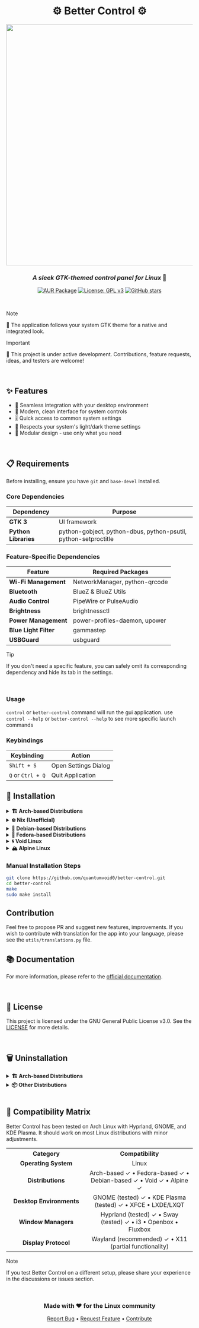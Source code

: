 <div align="center">

# ⚙️ Better Control ⚙️

<img src="https://github.com/user-attachments/assets/d2d2aed2-25f1-47a0-a9a7-71cf98fcdcde" width="650">

### *A sleek GTK-themed control panel for Linux* 🐧

[![AUR Package](https://img.shields.io/aur/version/better-control-git?style=flat-square&logo=arch-linux&label=AUR&color=1793d1)](https://aur.archlinux.org/packages/better-control-git)
[![License: GPL v3](https://img.shields.io/badge/License-GPLv3-blue.svg?style=flat-square)](LICENSE)
[![GitHub stars](https://img.shields.io/github/stars/quantumvoid0/better-control?style=flat-square&color=yellow)](https://github.com/quantumvoid0/better-control/stargazers)

</div>

<br>

> [!NOTE]
> 🎨 The application follows your system GTK theme for a native and integrated look.

> [!IMPORTANT]
> 🚧 This project is under active development. Contributions, feature requests, ideas, and testers are welcome!

<br>

## ✨ Features

- 🔄 Seamless integration with your desktop environment
- 📱 Modern, clean interface for system controls
- 🎚️ Quick access to common system settings
- 🌙 Respects your system's light/dark theme settings
- 🧩 Modular design - use only what you need

<br>

## 📋 Requirements

Before installing, ensure you have `git` and `base-devel` installed.

### Core Dependencies

| Dependency | Purpose |
|------------|---------|
| **GTK 3** | UI framework |
| **Python Libraries** | python-gobject, python-dbus, python-psutil, python-setproctitle |

### Feature-Specific Dependencies

| Feature | Required Packages |
|---------|------------------|
| **Wi-Fi Management** | NetworkManager, python-qrcode |
| **Bluetooth** | BlueZ & BlueZ Utils |
| **Audio Control** | PipeWire or PulseAudio |
| **Brightness** | brightnessctl |
| **Power Management** | power-profiles-daemon, upower |
| **Blue Light Filter** | gammastep |
| **USBGuard** | usbguard |


> [!TIP]
> If you don't need a specific feature, you can safely omit its corresponding dependency and hide its tab in the settings.

<br>

### Usage

`control` or `better-control` command will run the gui application. use `control --help` or `better-control --help` to see more specific launch commands

### Keybindings

| Keybinding | Action |
|------------|--------|
| `Shift + S` | Open Settings Dialog |
| `Q` or `Ctrl + Q` | Quit Application |


## 💾 Installation

<details>
<summary><b>🏗️ Arch-based Distributions</b></summary>

```bash
yay -S better-control-git
```
> This will directly install dependencies and the app. No further steps required.

If you dont have an AUR helper like yay above , follow the steps below

```
git clone https://aur.archlinux.org/better-control-git.git
cd better-control-git
makepkg -si
```

</details>

<details>
<summary><b>❄️ Nix (Unofficial)</b></summary>

> This is an unofficial Nix flake maintained by the community. All issues related to it should be directed to their repository:
> 
> https://github.com/Rishabh5321/better-control-flake
</details>

<details>
<summary><b>🐧 Debian-based Distributions</b></summary>

```bash
sudo apt update && sudo apt install -y libgtk-3-dev network-manager bluez bluez-utils pulseaudio brightnessctl python3-gi python3-dbus python3 power-profiles-daemon gammastep python3-requests python3-qrcode python3-setproctitle
```
</details>

<details>
<summary><b>🎩 Fedora-based Distributions</b></summary>

```bash
sudo dnf install -y gtk3 NetworkManager bluez bluez-utils pulseaudio brightnessctl python3-gobject python3-dbus python3 power-profiles-daemon gammastep python3-requests python3-qrcode python3-setproctitle
```
</details>

<details>
<summary><b>🌀 Void Linux</b></summary>

```bash
sudo xbps-install -S NetworkManager pulseaudio brightnessctl python3-gobject python3-dbus python3 power-profiles-daemon gammastep python3-requests python3-qrcode gtk+3 bluez
sudo xbps-install -S python3-pip
pip install setproctitle

```
</details>

<details>
<summary><b>🏔️ Alpine Linux</b></summary>

```bash
sudo apk add gtk3 networkmanager bluez bluez-utils pulseaudio brightnessctl py3-gobject py3-dbus python3 power-profiles-daemon gammastep py3-requests py3-qrcode py3-pip py3-setuptools gcc musl-dev python3-dev 
pip install setproctitle

```
</details>

### Manual Installation Steps

```bash
git clone https://github.com/quantumvoid0/better-control.git
cd better-control
make
sudo make install
```

## Contribution
Feel free to propose PR and suggest new features, improvements. If you wish to contribute with translation for the app into your language, please see the `utils/translations.py` file.

## 📚 Documentation

For more information, please refer to the [official documentation](https://github.com/quantumvoid0/better-control/wiki).

<br>

## 📄 License

This project is licensed under the GNU General Public License v3.0. See the [LICENSE](LICENSE) for more details.

<br>

## 🗑️ Uninstallation

<details>
<summary><b>🏗️ Arch-based Distributions</b></summary>

```bash
sudo pacman -Rns better-control-git
```


> The above lines will also remove the dependencies if another app is not using them , if you dont want to remove the dependencies, follow the steps below


```
sudo pacman -R better-control-git
```

</details>

<details>
<summary><b>📦 Other Distributions</b></summary>

```bash
git clone https://github.com/quantumvoid0/better-control
cd better-control
sudo make uninstall
```
</details>

<br>

## 🧪 Compatibility Matrix

Better Control has been tested on Arch Linux with Hyprland, GNOME, and KDE Plasma. It should work on most Linux distributions with minor adjustments.

<table>
  <tr>
    <th align="center" width="200">Category</th>
    <th align="center">Compatibility</th>
  </tr>
  <tr>
    <td align="center"><b>Operating System</b></td>
    <td align="center">Linux</td>
  </tr>
  <tr>
    <td align="center"><b>Distributions</b></td>
    <td align="center">Arch-based ✓ • Fedora-based ✓ • Debian-based ✓ • Void ✓ • Alpine ✓</td>
  </tr>
  <tr>
    <td align="center"><b>Desktop Environments</b></td>
    <td align="center">GNOME (tested) ✓ • KDE Plasma (tested) ✓ • XFCE • LXDE/LXQT</td>
  </tr>
  <tr>
    <td align="center"><b>Window Managers</b></td>
    <td align="center">Hyprland (tested) ✓ • Sway (tested) ✓ • i3 • Openbox • Fluxbox</td>
  </tr>
  <tr>
    <td align="center"><b>Display Protocol</b></td>
    <td align="center">Wayland (recommended) ✓ • X11 (partial functionality)</td>
  </tr>
</table>

> [!NOTE]
> If you test Better Control on a different setup, please share your experience in the discussions or issues section.

<br>

<div align="center">

### Made with ❤️ for the Linux community

[Report Bug](https://github.com/quantumvoid0/better-control/issues) • 
[Request Feature](https://github.com/quantumvoid0/better-control/discussions) • 
[Contribute](#contribution)

</div>

